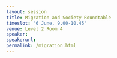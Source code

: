 ```yaml
---
layout: session
title: Migration and Society Roundtable
timeslot: '6 June, 9.00-10.45'
venue: Level 2 Room 4
speaker:
speakerurl:
permalink: /migration.html
---
```



